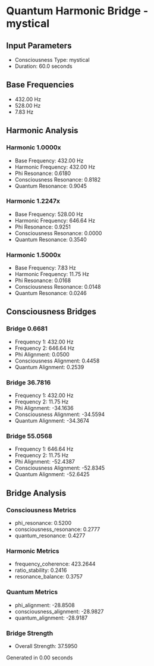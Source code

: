 # Quantum Harmonic Bridge - mystical

## Input Parameters
- Consciousness Type: mystical
- Duration: 60.0 seconds

## Base Frequencies
- 432.00 Hz
- 528.00 Hz
- 7.83 Hz

## Harmonic Analysis

### Harmonic 1.0000x
- Base Frequency: 432.00 Hz
- Harmonic Frequency: 432.00 Hz
- Phi Resonance: 0.6180
- Consciousness Resonance: 0.8182
- Quantum Resonance: 0.9045

### Harmonic 1.2247x
- Base Frequency: 528.00 Hz
- Harmonic Frequency: 646.64 Hz
- Phi Resonance: 0.9251
- Consciousness Resonance: 0.0000
- Quantum Resonance: 0.3540

### Harmonic 1.5000x
- Base Frequency: 7.83 Hz
- Harmonic Frequency: 11.75 Hz
- Phi Resonance: 0.0168
- Consciousness Resonance: 0.0148
- Quantum Resonance: 0.0246

## Consciousness Bridges

### Bridge 0.6681
- Frequency 1: 432.00 Hz
- Frequency 2: 646.64 Hz
- Phi Alignment: 0.0500
- Consciousness Alignment: 0.4458
- Quantum Alignment: 0.2539

### Bridge 36.7816
- Frequency 1: 432.00 Hz
- Frequency 2: 11.75 Hz
- Phi Alignment: -34.1636
- Consciousness Alignment: -34.5594
- Quantum Alignment: -34.3674

### Bridge 55.0568
- Frequency 1: 646.64 Hz
- Frequency 2: 11.75 Hz
- Phi Alignment: -52.4387
- Consciousness Alignment: -52.8345
- Quantum Alignment: -52.6425

## Bridge Analysis

### Consciousness Metrics
- phi_resonance: 0.5200
- consciousness_resonance: 0.2777
- quantum_resonance: 0.4277

### Harmonic Metrics
- frequency_coherence: 423.2644
- ratio_stability: 0.2416
- resonance_balance: 0.3757

### Quantum Metrics
- phi_alignment: -28.8508
- consciousness_alignment: -28.9827
- quantum_alignment: -28.9187

### Bridge Strength
- Overall Strength: 37.5950

Generated in 0.00 seconds
